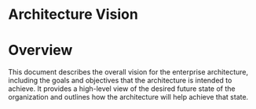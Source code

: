 # Architecture Vision

# Overview
This document describes the overall vision for the enterprise architecture, including the goals and objectives that the architecture is intended to achieve. It provides a high-level view of the desired future state of the organization and outlines how the architecture will help achieve that state.